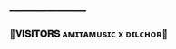 ━━━━━━━━━━━━━━━━
### 🌷𝐕𝐈𝐒𝐈𝐓𝐎𝐑𝐒 ᴀᴍɪᴛᴀᴍᴜsɪᴄ x ᴅɪʟᴄʜᴏʀ🌷

<!--
**TeamAloneOp/AloneX** is a ✨ _special_ ✨ repository because its `README.md` (this file) appears on your GitHub profile.




<h2 align="center">
    Amitamusic ᴅɪʟᴄʜᴏʀ [ ɴᴏ ᴀᴅʂ ] 🕊
</h2>

<h3 align="center">
    ─「 ᴅᴇᴩʟᴏʏ ᴏɴ ʜᴇʀᴏᴋᴜ 」─
</h3>

<p align="center"><a href="https://dashboard.heroku.com/new?template=https://github.com/WEREWOLF-DEMON/EsproMusicBotDemon"> <img src="https://img.shields.io/badge/Deploy%20On%20Heroku-blue?style=for-the-badge&logo=heroku" width="220" height="38.45"/></a></p>
